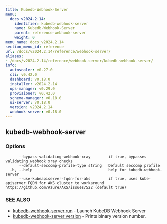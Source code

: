 ```yaml
---
title: Kubedb-Webhook-Server
menu:
  docs_v2024.2.14:
    identifier: kubedb-webhook-server
    name: Kubedb-Webhook-Server
    parent: reference-webhook-server
    weight: 0
menu_name: docs_v2024.2.14
section_menu_id: reference
url: /docs/v2024.2.14/reference/webhook-server/
aliases:
- /docs/v2024.2.14/reference/webhook-server/kubedb-webhook-server/
info:
  autoscaler: v0.27.0
  cli: v0.42.0
  dashboard: v0.18.0
  installer: v2024.2.14
  ops-manager: v0.29.0
  provisioner: v0.42.0
  schema-manager: v0.18.0
  ui-server: v0.18.0
  version: v2024.2.14
  webhook-server: v0.18.0
---
```


## kubedb-webhook-server



### Options

```
      --bypass-validating-webhook-xray        if true, bypasses validating webhook xray checks
      --default-seccomp-profile-type string   Default seccomp profile
  -h, --help                                  help for kubedb-webhook-server
      --use-kubeapiserver-fqdn-for-aks        if true, uses kube-apiserver FQDN for AKS cluster to workaround https://github.com/Azure/AKS/issues/522 (default true)
```

### SEE ALSO

* [kubedb-webhook-server run](/docs/v2024.2.14/reference/webhook-server/kubedb-webhook-server_run)	 - Launch KubeDB Webhook Server
* [kubedb-webhook-server version](/docs/v2024.2.14/reference/webhook-server/kubedb-webhook-server_version)	 - Prints binary version number.

